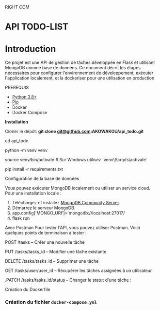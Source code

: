 RIGHT COM

# **API TODO-LIST**


# **Introduction**

Ce projet est une API de gestion de tâches développée en Flask et utilisant MongoDB comme base de données. Ce document décrit les étapes nécessaires pour configurer l'environnement de développement, exécuter l'application localement, et la dockeriser pour une utilisation en production.

PREREQUIS

* [Python 3.8+](https://www.python.org/downloads/)  
* [Pip](https://pip.pypa.io/en/stable/installation/)  
* Docker  
* Docker Compose

**Installation**

Cloner le dépôt: **git clone [git@github.com](mailto:git@github.com):AKOWAKOU/api\_todo.git**

cd api\_todo

python \-m venv venv

source venv/bin/activate  \# Sur Windows utilisez \`venv\\Scripts\\activate\`

pip install \-r requirements.txt

Configuration de la base de données

Vous pouvez exécuter MongoDB localement ou utiliser un service cloud. Pour une installation locale :

1. Téléchargez et installez [MongoDB Community Server](https://www.mongodb.com/try/download/community).  
2. Démarrez le serveur MongoDB.  
3. app.config\['MONGO\_URI'\]='mongodb://localhost:27017/  
4. flask run

Avec Postman Pour tester l'API, vous pouvez utiliser Postman. Voici quelques points de terminaison à tester :

 POST /tasks – Créer une nouvelle tâche 

PUT /tasks/tasks_id – Modifier une tâche existante 

DELETE /tasks/tasks_id – Supprimer une tâche 

 GET /tasks/user/user_id – Récupérer les tâches assignées à un utilisateur 

.PATCH /tasks/tasks_id/status – Changer le statut d'une tâche :

Création du Dockerfile


### **Création du fichier `docker-compose.yml`**

